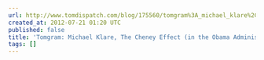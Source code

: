 ```yaml
---
url: http://www.tomdispatch.com/blog/175560/tomgram%3A_michael_klare%2C_the_cheney_effect_%28in_the_obama_administration%29_/
created_at: 2012-07-21 01:20 UTC
published: false
title: 'Tomgram: Michael Klare, The Cheney Effect (in the Obama Administration)'
tags: []
---
```



